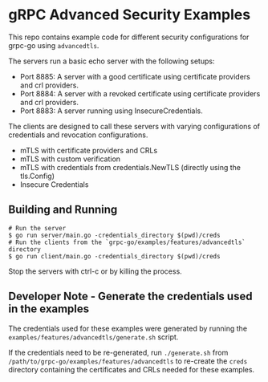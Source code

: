 # gRPC Advanced Security Examples
This repo contains example code for different security configurations for grpc-go using `advancedtls`.

The servers run a basic echo server with the following setups:
* Port 8885: A server with a good certificate using certificate providers and crl providers.
* Port 8884: A server with a revoked certificate using certificate providers and crl providers.
* Port 8883: A server running using InsecureCredentials.

The clients are designed to call these servers with varying configurations of credentials and revocation configurations.
* mTLS with certificate providers and CRLs
* mTLS with custom verification
* mTLS with credentials from credentials.NewTLS (directly using the tls.Config)
* Insecure Credentials

## Building and Running
```
# Run the server
$ go run server/main.go -credentials_directory $(pwd)/creds
# Run the clients from the `grpc-go/examples/features/advancedtls` directory 
$ go run client/main.go -credentials_directory $(pwd)/creds
```

Stop the servers with ctrl-c or by killing the process.

## Developer Note - Generate the credentials used in the examples
The credentials used for these examples were generated by running the `examples/features/advancedtls/generate.sh` script.

If the credentials need to be re-generated, run `./generate.sh` from `/path/to/grpc-go/examples/features/advancedtls` to re-create the `creds` directory containing the certificates and CRLs needed for these examples.
